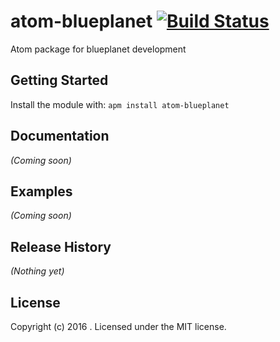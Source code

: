 # atom-blueplanet [![Build Status](https://secure.travis-ci.org/hLaunay/atom-blueplanet.png?branch=master)](http://travis-ci.org/hLaunay/atom-blueplanet)

Atom package for blueplanet development

## Getting Started
Install the module with: `apm install atom-blueplanet`

## Documentation
_(Coming soon)_

## Examples
_(Coming soon)_

## Release History
_(Nothing yet)_

## License
Copyright (c) 2016 . Licensed under the MIT license.
